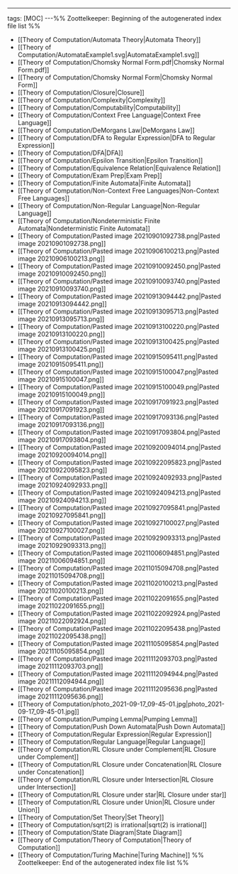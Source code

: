 ---
tags: [MOC]
---%% Zoottelkeeper: Beginning of the autogenerated index file list  %%
-  [[Theory of Computation/Automata Theory|Automata Theory]]
-  [[Theory of Computation/AutomataExample1.svg|AutomataExample1.svg]]
-  [[Theory of Computation/Chomsky Normal Form.pdf|Chomsky Normal Form.pdf]]
-  [[Theory of Computation/Chomsky Normal Form|Chomsky Normal Form]]
-  [[Theory of Computation/Closure|Closure]]
-  [[Theory of Computation/Complexity|Complexity]]
-  [[Theory of Computation/Computability|Computability]]
-  [[Theory of Computation/Context Free Language|Context Free Language]]
-  [[Theory of Computation/DeMorgans Law|DeMorgans Law]]
-  [[Theory of Computation/DFA to Regular Expression|DFA to Regular Expression]]
-  [[Theory of Computation/DFA|DFA]]
-  [[Theory of Computation/Epsilon Transition|Epsilon Transition]]
-  [[Theory of Computation/Equivalence Relation|Equivalence Relation]]
-  [[Theory of Computation/Exam Prep|Exam Prep]]
-  [[Theory of Computation/Finite Automata|Finite Automata]]
-  [[Theory of Computation/Non-Context Free Languages|Non-Context Free Languages]]
-  [[Theory of Computation/Non-Regular Language|Non-Regular Language]]
-  [[Theory of Computation/Nondeterministic Finite Automata|Nondeterministic Finite Automata]]
-  [[Theory of Computation/Pasted image 20210901092738.png|Pasted image 20210901092738.png]]
-  [[Theory of Computation/Pasted image 20210906100213.png|Pasted image 20210906100213.png]]
-  [[Theory of Computation/Pasted image 20210910092450.png|Pasted image 20210910092450.png]]
-  [[Theory of Computation/Pasted image 20210910093740.png|Pasted image 20210910093740.png]]
-  [[Theory of Computation/Pasted image 20210913094442.png|Pasted image 20210913094442.png]]
-  [[Theory of Computation/Pasted image 20210913095713.png|Pasted image 20210913095713.png]]
-  [[Theory of Computation/Pasted image 20210913100220.png|Pasted image 20210913100220.png]]
-  [[Theory of Computation/Pasted image 20210913100425.png|Pasted image 20210913100425.png]]
-  [[Theory of Computation/Pasted image 20210915095411.png|Pasted image 20210915095411.png]]
-  [[Theory of Computation/Pasted image 20210915100047.png|Pasted image 20210915100047.png]]
-  [[Theory of Computation/Pasted image 20210915100049.png|Pasted image 20210915100049.png]]
-  [[Theory of Computation/Pasted image 20210917091923.png|Pasted image 20210917091923.png]]
-  [[Theory of Computation/Pasted image 20210917093136.png|Pasted image 20210917093136.png]]
-  [[Theory of Computation/Pasted image 20210917093804.png|Pasted image 20210917093804.png]]
-  [[Theory of Computation/Pasted image 20210920094014.png|Pasted image 20210920094014.png]]
-  [[Theory of Computation/Pasted image 20210922095823.png|Pasted image 20210922095823.png]]
-  [[Theory of Computation/Pasted image 20210924092933.png|Pasted image 20210924092933.png]]
-  [[Theory of Computation/Pasted image 20210924094213.png|Pasted image 20210924094213.png]]
-  [[Theory of Computation/Pasted image 20210927095841.png|Pasted image 20210927095841.png]]
-  [[Theory of Computation/Pasted image 20210927100027.png|Pasted image 20210927100027.png]]
-  [[Theory of Computation/Pasted image 20210929093313.png|Pasted image 20210929093313.png]]
-  [[Theory of Computation/Pasted image 20211006094851.png|Pasted image 20211006094851.png]]
-  [[Theory of Computation/Pasted image 20211015094708.png|Pasted image 20211015094708.png]]
-  [[Theory of Computation/Pasted image 20211020100213.png|Pasted image 20211020100213.png]]
-  [[Theory of Computation/Pasted image 20211022091655.png|Pasted image 20211022091655.png]]
-  [[Theory of Computation/Pasted image 20211022092924.png|Pasted image 20211022092924.png]]
-  [[Theory of Computation/Pasted image 20211022095438.png|Pasted image 20211022095438.png]]
-  [[Theory of Computation/Pasted image 20211105095854.png|Pasted image 20211105095854.png]]
-  [[Theory of Computation/Pasted image 20211112093703.png|Pasted image 20211112093703.png]]
-  [[Theory of Computation/Pasted image 20211112094944.png|Pasted image 20211112094944.png]]
-  [[Theory of Computation/Pasted image 20211112095636.png|Pasted image 20211112095636.png]]
-  [[Theory of Computation/photo_2021-09-17_09-45-01.jpg|photo_2021-09-17_09-45-01.jpg]]
-  [[Theory of Computation/Pumping Lemma|Pumping Lemma]]
-  [[Theory of Computation/Push Down Automata|Push Down Automata]]
-  [[Theory of Computation/Regular Expression|Regular Expression]]
-  [[Theory of Computation/Regular Language|Regular Language]]
-  [[Theory of Computation/RL Closure under Complement|RL Closure under Complement]]
-  [[Theory of Computation/RL Closure under Concatenation|RL Closure under Concatenation]]
-  [[Theory of Computation/RL Closure under Intersection|RL Closure under Intersection]]
-  [[Theory of Computation/RL Closure under star|RL Closure under star]]
-  [[Theory of Computation/RL Closure under Union|RL Closure under Union]]
-  [[Theory of Computation/Set Theory|Set Theory]]
-  [[Theory of Computation/sqrt(2) is irrational|sqrt(2) is irrational]]
-  [[Theory of Computation/State Diagram|State Diagram]]
-  [[Theory of Computation/Theory of Computation|Theory of Computation]]
-  [[Theory of Computation/Turing Machine|Turing Machine]]
%% Zoottelkeeper: End of the autogenerated index file list  %%
